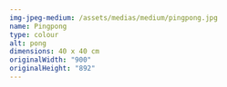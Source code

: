 ```yaml
---
img-jpeg-medium: /assets/medias/medium/pingpong.jpg
name: Pingpong
type: colour
alt: pong
dimensions: 40 x 40 cm
originalWidth: "900"
originalHeight: "892"
---
```

